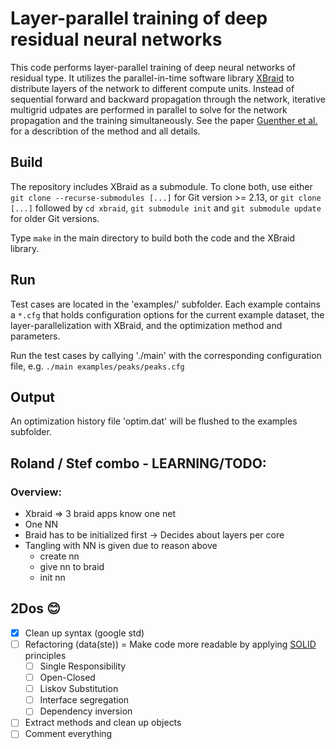 # Layer-parallel training of deep residual neural networks 
This code performs layer-parallel training of deep neural networks of residual type. It utilizes the parallel-in-time software library [XBraid](https://github.com/XBraid/xbraid) to distribute layers of the network to different compute units. Instead of sequential forward and backward propagation through the network, iterative multigrid udpates are performed in parallel to solve for the network propagation and the training simultaneously. See the paper [Guenther et al.](https://arxiv.org/pdf/1812.04352.pdf) for a describtion of the method and all details.

## Build
The repository includes XBraid as a submodule. To clone both, use either `git clone --recurse-submodules [...]` for Git version >= 2.13, or `git clone [...]` followed by `cd xbraid`, `git submodule init` and `git submodule update` for older Git versions. 

Type `make` in the main directory to build both the code and the XBraid library. 

## Run
Test cases are located in the 'examples/' subfolder. Each example contains a `*.cfg` that holds configuration options for the current example dataset, the layer-parallelization with XBraid, and the optimization method and parameters. 

Run the test cases by callying './main' with the corresponding configuration file, e.g. `./main examples/peaks/peaks.cfg`

## Output
An optimization history file 'optim.dat' will be flushed to the examples subfolder. 

## Roland / Stef combo - LEARNING/TODO:

### Overview:
* Xbraid => 3 braid apps know one net
* One NN
* Braid has to be initialized first -> Decides about layers per core
* Tangling with NN is given due to reason above
    - create nn
    - give nn to braid
    - init nn

## 2Dos 😊
* [X] Clean up syntax (google std)
* [ ] Refactoring (data(ste)) = Make code more readable by applying [SOLID](https://en.wikipedia.org/wiki/SOLID) principles
  - [ ] Single Responsibility
  - [ ] Open-Closed
  - [ ] Liskov Substitution
  - [ ] Interface segregation
  - [ ] Dependency inversion
* [ ] Extract methods and clean up objects
* [ ] Comment everything

